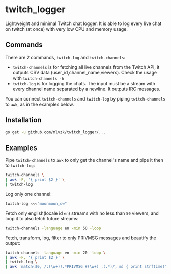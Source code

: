 # twitch\_logger

Lightweight and minimal Twitch chat logger.
It is able to log every live chat on twitch (at once) with very low CPU and memory usage.

## Commands

There are 2 commands, `twitch-log` and `twitch-channels`:
- `twitch-channels` is for fetching all live channels from the Twitch API, it outputs CSV data (user\_id,channel\_name,viewers). Check the usage with `twitch-channels -h`
- `twitch-log` is for logging the chats. The input must be a stream with every channel name separated by a newline. It outputs IRC messages.

You can connect `twitch-channels` and `twitch-log` by piping `twitch-channels` to `awk`, as in the examples below.

## Installation

```bash
go get -u github.com/mlvzk/twitch_logger/...
```

## Examples

Pipe `twitch-channels` to `awk` to only get the channel's name and pipe it then to `twitch-log`:
```bash
twitch-channels \
| awk -F, '{ print $2 }' \
| twitch-log
```

Log only one channel:
```bash
twitch-log <<<"moonmoon_ow"
```

Fetch only english(locale id `en`) streams with no less than `50` viewers, and loop it to also fetch future streams:
```bash
twitch-channels -language en -min 50 -loop
```

Fetch, transform, log, filter to only PRIVMSG messages and beautify the output:
```bash
twitch-channels -language en -min 20 -loop \
| awk -F, '{ print $2 }' \
| twitch-log \
| awk 'match($0, /:(\w+)!.*PRIVMSG #(\w+) :(.*)/, m) { print strftime("%Y-%m-%d %H:%M:%S")" \033[34m"m[1]"\033[0m to \033[35m#"m[2]"\033[0m: "m[3] }' # only gnu version of awk, gawk
```
